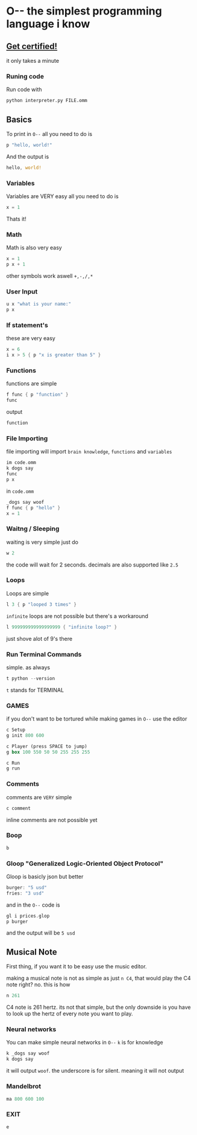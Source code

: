 # O-- the simplest programming language i know


## [Get certified!](https://mateo-cogeanu.github.io/o--_cert/)
it only takes a minute

### Runing code
Run code with

```bash
python interpreter.py FILE.omm
```

## Basics
To print in `O--` all you need to do is

```rs
p "hello, world!"
```
And the output is

```rs
hello, world!
```

### Variables
Variables are VERY easy all you need to do is

```rs
x = 1
```

Thats it!

### Math
Math is also very easy

```rs
x = 1
p x + 1
```
other symbols work aswell `+,-,/,*`

### User Input
```rs
u x "what is your name:"
p x
```

### If statement's
these are very easy

```rs
x = 6
i x > 5 { p "x is greater than 5" }
```

### Functions
functions are simple

```rs
f func { p "function" }
func
```

output

```rs
function
```

### File Importing
file importing will import `brain knowledge`, `functions` and `variables`
```rs
im code.omm
k dogs say
func
p x
```

in `code.omm`
```rs
_dogs say woof
f func { p "hello" }
x = 1
``` 

### Waitng / Sleeping

waiting is very simple just do

```rs
w 2
```
the code will wait for 2 seconds. decimals are also supported like `2.5`

### Loops
Loops are simple

```rs
l 3 { p "looped 3 times" }
```

`infinite` loops are not possible but there's a workaround

```rs
l 999999999999999999 { "infinite loop?" }
```

just shove alot of 9's there

### Run Terminal Commands
simple. as always

```rs
t python --version
```
`t` stands for TERMINAL

### GAMES
if you don't want to be tortured while making games in `O--` use the editor
```rs
c Setup
g init 800 600

c Player (press SPACE to jump)
g box 100 550 50 50 255 255 255

c Run
g run
```

### Comments
comments are `VERY` simple

```rs
c comment
```
inline comments are not possible yet

### Boop
```rs
b
```

### Gloop "Generalized Logic-Oriented Object Protocol"
Gloop is basicly json but better

```rs
burger: "5 usd"
fries: "3 usd"
```
and in the `O--` code is
```rs
gl i prices.glop
p burger
```
and the output will be `5 usd`

## Musical Note
First thing, if you want it to be easy use the music editor.

making a musical note is not as simple as just `n C4`, that would play the C4 note right? no. this is how

```rs
n 261
```
C4 note is 261 hertz. its not that simple, but the only downside is you have to look up the hertz of every note you want to play.

### Neural networks
You can make simple neural networks in `O--`
`k` is for knowledge

```rs
k _dogs say woof
k dogs say
```
it will output `woof`. 
the underscore is for silent. meaning it will not output

### Mandelbrot
```rs
ma 800 600 100
```

### EXIT
```rs
e
```
